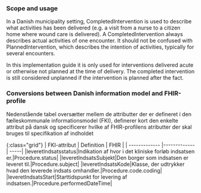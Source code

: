 ### Scope and usage
In a Danish municipality setting, CompletedIntervention is used to describe what activities has been delivered (e.g. a visit from a nurse to a citizen home where wound care is delivered). A CompletedIntervention always describes actual activities of one encounter. It should not be confused with PlannedIntervention, which describes the intention of activities, typically for several encounters.

In this implementation guide it is only used for interventions delivered acute or otherwise not planned at the time of delivery. The completed intervention is still considered unplanned if the intervention is planned after the fact.

### Conversions between Danish information model and FHIR-profile

Nedenstående tabel oversætter mellem de attributter der er defineret i den fælleskommunale informationsmodel (FKI), definerer kort den enkelte attribut på dansk og specificerer hvilke af FHIR-profilens atributter der skal bruges til specifikation af indholdet

{:class="grid"}
|   FKI-attribut      | Definition        | FHIR  |
| ------------- |-------------| -----|
|leveretIndsatsstatus|Indikation af hvor i det kliniske forløb indsatsen er.|Procedure.status|
|leveretIndsatsSubjekt|Den borger som indsatsen er leveret til.|Procedure.subject|
|leveretIndsatsKode|Klasse, der udtrykker hvad den leverede indsats omhandler.|Procedure.code.coding|
|leveretIndsatsStart|Starttidspunkt for levering af indsatsen.|Procedure.performedDateTime|
